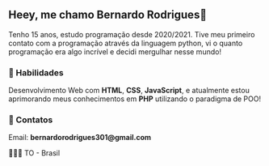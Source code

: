 ## Heey, me chamo Bernardo Rodrigues👋

<p>Tenho 15 anos, estudo programação desde 2020/2021. Tive meu primeiro contato com a programação através da linguagem python, vi o quanto programação era algo incrível e decidi mergulhar nesse mundo!</p>

### 🎯 Habilidades
<p>Desenvolvimento Web com <strong>HTML</strong>, <strong>CSS</strong>, <strong>JavaScript</strong>, e atualmente estou aprimorando meus conhecimentos em <strong>PHP</strong> utilizando o paradigma de POO!</p>
  
### 📩 Contatos

<p>Email: <strong>bernardorodrigues301@gmail.com</strong></p>

📌🇧🇷 TO - Brasil
